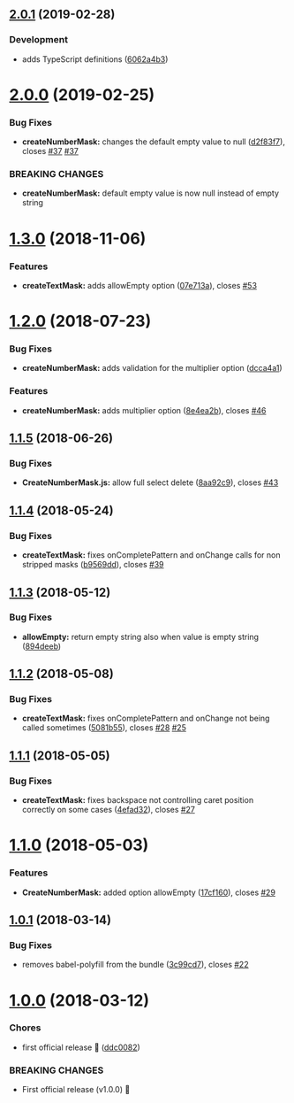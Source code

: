 <a name="2.0.1"></a>

## [2.0.1](https://github.com/renato-bohler/redux-form-input-masks/compare/v2.0.0...v2.0.1) (2019-02-28)

### Development

* adds TypeScript definitions ([6062a4b3](https://github.com/renato-bohler/redux-form-input-masks/commit/6062a4b3))

<a name="2.0.0"></a>

# [2.0.0](https://github.com/renato-bohler/redux-form-input-masks/compare/v1.3.0...v2.0.0) (2019-02-25)

### Bug Fixes

* **createNumberMask:** changes the default empty value to null ([d2f83f7](https://github.com/renato-bohler/redux-form-input-masks/commit/d2f83f7)), closes [#37](https://github.com/renato-bohler/redux-form-input-masks/issues/37) [#37](https://github.com/renato-bohler/redux-form-input-masks/issues/37)

### BREAKING CHANGES

* **createNumberMask:** default empty value is now null instead of empty string

<a name="1.3.0"></a>

# [1.3.0](https://github.com/renato-bohler/redux-form-input-masks/compare/v1.2.0...v1.3.0) (2018-11-06)

### Features

* **createTextMask:** adds allowEmpty option ([07e713a](https://github.com/renato-bohler/redux-form-input-masks/commit/07e713a)), closes [#53](https://github.com/renato-bohler/redux-form-input-masks/issues/53)

<a name="1.2.0"></a>

# [1.2.0](https://github.com/renato-bohler/redux-form-input-masks/compare/v1.1.5...v1.2.0) (2018-07-23)

### Bug Fixes

* **createNumberMask:** adds validation for the multiplier option ([dcca4a1](https://github.com/renato-bohler/redux-form-input-masks/commit/dcca4a1))

### Features

* **createNumberMask:** adds multiplier option ([8e4ea2b](https://github.com/renato-bohler/redux-form-input-masks/commit/8e4ea2b)), closes [#46](https://github.com/renato-bohler/redux-form-input-masks/issues/46)

<a name="1.1.5"></a>

## [1.1.5](https://github.com/renato-bohler/redux-form-input-masks/compare/v1.1.4...v1.1.5) (2018-06-26)

### Bug Fixes

* **CreateNumberMask.js:** allow full select delete ([8aa92c9](https://github.com/renato-bohler/redux-form-input-masks/commit/8aa92c9)), closes [#43](https://github.com/renato-bohler/redux-form-input-masks/issues/43)

<a name="1.1.4"></a>

## [1.1.4](https://github.com/renato-bohler/redux-form-input-masks/compare/v1.1.3...v1.1.4) (2018-05-24)

### Bug Fixes

* **createTextMask:** fixes onCompletePattern and onChange calls for non stripped masks ([b9569dd](https://github.com/renato-bohler/redux-form-input-masks/commit/b9569dd)), closes [#39](https://github.com/renato-bohler/redux-form-input-masks/issues/39)

<a name="1.1.3"></a>

## [1.1.3](https://github.com/renato-bohler/redux-form-input-masks/compare/v1.1.2...v1.1.3) (2018-05-12)

### Bug Fixes

* **allowEmpty:** return empty string also when value is empty string ([894deeb](https://github.com/renato-bohler/redux-form-input-masks/commit/894deeb))

<a name="1.1.2"></a>

## [1.1.2](https://github.com/renato-bohler/redux-form-input-masks/compare/v1.1.1...v1.1.2) (2018-05-08)

### Bug Fixes

* **createTextMask:** fixes onCompletePattern and onChange not being called sometimes ([5081b55](https://github.com/renato-bohler/redux-form-input-masks/commit/5081b55)), closes [#28](https://github.com/renato-bohler/redux-form-input-masks/issues/28) [#25](https://github.com/renato-bohler/redux-form-input-masks/issues/25)

<a name="1.1.1"></a>

## [1.1.1](https://github.com/renato-bohler/redux-form-input-masks/compare/v1.1.0...v1.1.1) (2018-05-05)

### Bug Fixes

* **createTextMask:** fixes backspace not controlling caret position correctly on some cases ([4efad32](https://github.com/renato-bohler/redux-form-input-masks/commit/4efad32)), closes [#27](https://github.com/renato-bohler/redux-form-input-masks/issues/27)

<a name="1.1.0"></a>

# [1.1.0](https://github.com/renato-bohler/redux-form-input-masks/compare/v1.0.1...v1.1.0) (2018-05-03)

### Features

* **CreateNumberMask:** added option allowEmpty ([17cf160](https://github.com/renato-bohler/redux-form-input-masks/commit/17cf160)), closes [#29](https://github.com/renato-bohler/redux-form-input-masks/issues/29)

<a name="1.0.1"></a>

## [1.0.1](https://github.com/renato-bohler/redux-form-input-masks/compare/v1.0.0...v1.0.1) (2018-03-14)

### Bug Fixes

* removes babel-polyfill from the bundle ([3c99cd7](https://github.com/renato-bohler/redux-form-input-masks/commit/3c99cd7)), closes [#22](https://github.com/renato-bohler/redux-form-input-masks/issues/22)

<a name="1.0.0"></a>

# [1.0.0](https://github.com/renato-bohler/redux-form-input-masks/compare/v0.4.1...v1.0.0) (2018-03-12)

### Chores

* first official release :tada: ([ddc0082](https://github.com/renato-bohler/redux-form-input-masks/commit/ddc0082))

### BREAKING CHANGES

* First official release (v1.0.0) :tada:
